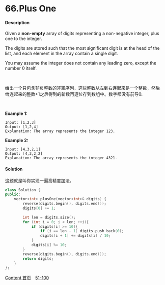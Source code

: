 # 66.Plus One

#### Description

Given a **non-empty** array of digits representing a non-negative integer, plus one to the integer.

The digits are stored such that the most significant digit is at the head of the list, and each element in the array contain a single digit.

You may assume the integer does not contain any leading zero, except the number 0 itself.

<br>

给出一个只包含非负整数的非空序列，这些整数从左到右连起来是一个整数，然后给连起来的整数+1之后得到的新数再逐位存到数组中。数字都没有前导0.

<br>

**Example 1:**

```
Input: [1,2,3]
Output: [1,2,4]
Explanation: The array represents the integer 123.
```

**Example 2:**

```
Input: [4,3,2,1]
Output: [4,3,2,2]
Explanation: The array represents the integer 4321.
```



#### Solution

这题就是叫你实现一遍高精度加法。

```c++
class Solution {
public:
    vector<int> plusOne(vector<int>& digits) {
        reverse(digits.begin(), digits.end());
        digits[0] += 1;
        
        int len = digits.size();
        for (int i = 0; i < len; ++i){
            if (digits[i] >= 10){
                if (i == len - 1) digits.push_back(0);
                digits[i + 1] += digits[i] / 10;
            }   
            digits[i] %= 10;
        }
        reverse(digits.begin(), digits.end());
        return digits;
    }
};
```



[Content   首页](../README.md)&emsp;[51-100](../51-100.md)


